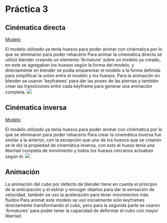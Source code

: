 # Práctica 3
## Cinématica directa
[Modelo](https://sketchfab.com/3d-models/rigged-high-poly-legs-2f0f2ba4e4504d44ae85c99bb6e60fc8)

El modelo utilizado ya tenía huesos para poder animar con cinématica por lo que se eliminaron para poder rehacerlo
Para animar la cinemática directa se utilizó blender creando un elemento 'Armature' sobre un modelo ya creado, en este se agregaban los huesos según la forma del modelo, y directamente en blender se podía emparentar el modelo a la forma definida para simplificar la unión entre el modelo y los huesos.
Para la animación en blender se usaron 'keyframes' para dar las poses de las piernas y tambíén crear las transiciones entre cada keyframe para generar una animación completa.
![](Piernas.gif)


## Cinématica inversa
[Modelo](https://sketchfab.com/3d-models/gilberto-a-robot-arm-362d32e0b32945ae8174ebf71dae97f0)

El modelo utilizado ya tenía huesos para poder animar con cinématica por lo que se eliminaron para poder rehacerlo
Para crear la cinemática inversa fue similar a la anterior, con la excepción que uno de los huesos que se crearon se le dió la propiedad de cinemática inversa, con esto el hueso tenía una libertad completa de movimiento y todos los huesos cercanos actuaban según él.
![](Grua.gif)

## Animación
La animación del cubo por defecto de blender tiene en cuenta el principio de la anticipación y el estirar y encoger objetos para dar la sensación de velocidad, también se uso la aceleración para tener movimientos más fluídos 
Para animat este modelo se usó inicialmente solo keyframes directamente transformando el cubo, pero para la segunda parte se usaron 'Armatures' para poder tener la capacidad de deformar el cubo con mayor libertad
